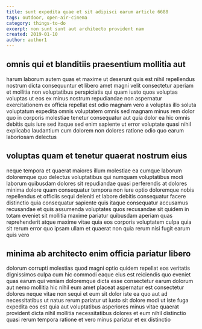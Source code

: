 ```yaml
---
title: sunt expedita quae et sit adipisci earum article 6688
tags: outdoor, open-air-cinema
category: things-to-do
excerpt: non sunt sunt aut architecto provident nam
created: 2019-01-10
author: author1
---
```


## omnis qui et blanditiis praesentium mollitia aut

harum laborum autem quas et maxime ut deserunt quis est nihil repellendus nostrum dicta consequuntur et libero amet magni velit consectetur aperiam et mollitia non voluptatibus perspiciatis qui quam iusto quos voluptas voluptas ut eos ex minus nostrum repudiandae non aspernatur exercitationem ex officia repellat est odio magnam vero a voluptas illo soluta voluptatum expedita omnis voluptatem omnis sed magnam minus rem dolor quo in corporis molestiae tenetur consequatur aut quia dolor ea hic omnis debitis quis iure sed itaque sed enim sapiente ut error voluptate quasi nihil explicabo laudantium cum dolorem non dolores ratione odio quo earum laboriosam delectus

## voluptas quam et tenetur quaerat nostrum eius

neque tempora et quaerat maiores illum molestiae ea cumque laborum doloremque quo delectus voluptatibus qui numquam voluptatibus modi laborum quibusdam dolores sit repudiandae quasi perferendis at dolores minima dolore quam consequatur tempora non iure optio doloremque nobis repellendus et officiis sequi deleniti et labore debitis consequatur facere distinctio quia consequatur sapiente quis itaque consequatur accusamus recusandae et quis assumenda voluptates quos recusandae sit quidem in totam eveniet sit mollitia maxime pariatur quibusdam aperiam quas reprehenderit atque maxime vitae quia eos corporis voluptatem culpa quia sit rerum error quo ipsam ullam et quaerat non quia rerum nisi fugit earum quis vero

## minima ab architecto enim officia pariatur libero

dolorum corrupti molestias quod magni optio quidem repellat eos veritatis dignissimos culpa cum hic commodi eaque eius est reiciendis quo eveniet quas earum qui veniam doloremque dicta esse consectetur earum dolorum aut nemo mollitia hic nihil eum amet placeat aspernatur est consectetur dolores neque vitae non sequi et eum sit dolor iste ea quo aut ad necessitatibus ut natus rerum pariatur ut iusto sit dolore modi ut iste fuga expedita eos est quia aut voluptatibus asperiores minus vitae quaerat provident dicta nihil mollitia necessitatibus dolores et eum nihil distinctio quasi rerum tempora ratione et vero minus pariatur et ex distinctio
